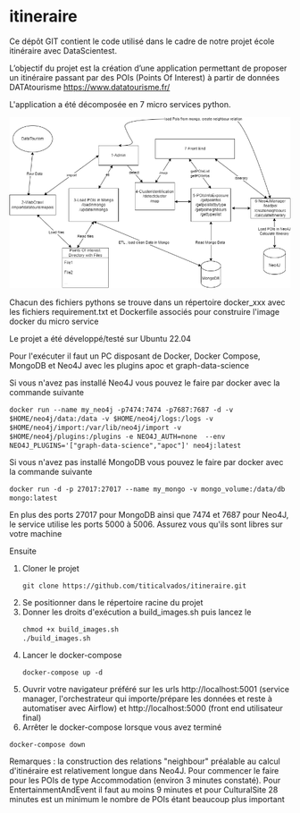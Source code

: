 # itineraire
Ce dépôt GIT contient le code utilisé dans le cadre de notre projet école itinéraire avec DataScientest.

L’objectif du projet est la création d’une application permettant de proposer un itinéraire passant par des POIs (Points Of Interest) à partir de données DATAtourisme https://www.datatourisme.fr/

L'application a été décomposée en 7 micro services python.

![alt text](https://github.com/titicalvados/itineraire/blob/main/architecture_microservices_v3.png?raw=true "Architecture en microservices")


Chacun des fichiers pythons se trouve dans un répertoire docker_xxx avec les fichiers requirement.txt et Dockerfile associés pour construire l'image docker du micro service

Le projet a été développé/testé sur Ubuntu 22.04

Pour l'exécuter il faut un PC disposant de Docker, Docker Compose, MongoDB et Neo4J avec les plugins apoc et graph-data-science

Si vous n'avez pas installé Neo4J vous pouvez le faire par docker avec la commande suivante
```
docker run --name my_neo4j -p7474:7474 -p7687:7687 -d -v $HOME/neo4j/data:/data -v $HOME/neo4j/logs:/logs -v $HOME/neo4j/import:/var/lib/neo4j/import -v $HOME/neo4j/plugins:/plugins -e NEO4J_AUTH=none  --env NEO4J_PLUGINS='["graph-data-science","apoc"]' neo4j:latest
```

Si vous n'avez pas installé MongoDB vous pouvez le faire par docker avec la commande suivante
```
docker run -d -p 27017:27017 --name my_mongo -v mongo_volume:/data/db mongo:latest
```

En plus des ports 27017 pour MongoDB ainsi que 7474 et 7687 pour Neo4J, le service utilise les ports 5000 à 5006. Assurez vous qu'ils sont libres sur votre machine

Ensuite 
1) Cloner le projet
   ```
   git clone https://github.com/titicalvados/itineraire.git
   ```
3) Se positionner dans le répertoire racine du projet
4) Donner les droits d'exécution a build_images.sh puis lancez le
   ```
   chmod +x build_images.sh
   ./build_images.sh
   ```
7) Lancer le docker-compose
   ```
   docker-compose up -d
   ```
9) Ouvrir votre navigateur préféré sur les urls http://localhost:5001 (service manager, l'orchestrateur qui importe/prépare les données et reste à automatiser avec Airflow) et http://localhost:5000 (front end utilisateur final)
10) Arrêter le docker-compose lorsque vous avez terminé
```
docker-compose down
```
Remarques : la construction des relations "neighbour" préalable au calcul d'itinéraire est relativement longue dans Neo4J.
Pour commencer le faire pour les POIs de type Accommodation (environ 3 minutes constaté). Pour EntertainmentAndEvent il faut au moins 9 minutes et pour CulturalSite 28 minutes est un minimum le nombre de POIs étant beaucoup plus important
